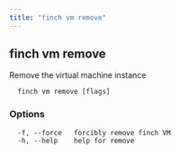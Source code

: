```yaml
---
title: "finch vm remove"
---
```

## finch vm remove

Remove the virtual machine instance

```
  finch vm remove [flags]
```

### Options
```
  -f, --force   forcibly remove finch VM
  -h, --help    help for remove
```
